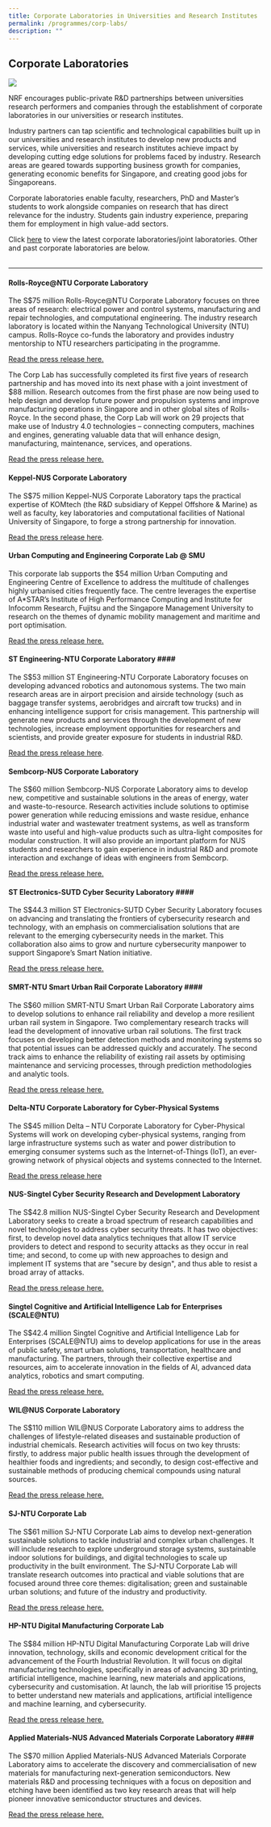 ```yaml
---
title: Corporate Laboratories in Universities and Research Institutes
permalink: /programmes/corp-labs/
description: ""
---
```

## Corporate Laboratories ##

![](/images/Programmes/graphene-center.jpg)

NRF encourages public-private R&amp;D partnerships between universities research performers and companies through the establishment of corporate laboratories in our universities or research institutes.  

Industry partners can tap scientific and technological capabilities built up in our universities and research institutes to develop new products and services, while universities and research institutes achieve impact by developing cutting edge solutions for problems faced by industry. Research areas are geared towards supporting business growth for companies, generating economic benefits for Singapore, and creating good jobs for Singaporeans.

Corporate laboratories enable faculty, researchers, PhD and Master’s students to work alongside companies on research that has direct relevance for the industry. Students gain industry experience, preparing them for employment in high value-add sectors.

Click [here](https://go.gov.sg/corp-labs-2023) to view the latest corporate laboratories/joint laboratories. Other and past corporate laboratories are below.
<br>
<br>

---

#### Rolls-Royce@NTU Corporate Laboratory ####

The S$75 million Rolls-Royce@NTU Corporate Laboratory focuses on three areas of research: electrical power and control systems, manufacturing and repair technologies, and computational engineering. The industry research laboratory is located within the Nanyang Technological University (NTU) campus. Rolls-Royce co-funds the laboratory and provides industry mentorship to NTU researchers participating in the programme.  
  
[Read the press release here.](https://go.gov.sg/corp-lab-scheme)  
  
The Corp Lab has successfully completed its first five years of research partnership and has moved into its next phase with a joint investment of $88 million. Research outcomes from the first phase are now being used to help design and develop future power and propulsion systems and improve manufacturing operations in Singapore and in other global sites of Rolls-Royce. In the second phase, the Corp Lab will work on 29 projects that make use of Industry 4.0 technologies – connecting computers, machines and engines, generating valuable data that will enhance design, manufacturing, maintenance, services, and operations.

[Read the press release here.](https://go.gov.sg/corp-lab-rr-ntu)

#### Keppel-NUS Corporate Laboratory ####

The S$75 million Keppel-NUS Corporate Laboratory taps the practical expertise of KOMtech (the R&amp;D subsidiary of Keppel Offshore &amp; Marine) as well as faculty, key laboratories and computational facilities of National University of Singapore, to forge a strong partnership for innovation.  
  
[Read the press release here](https://go.gov.sg/corp-lab-keppel).

#### Urban Computing and Engineering Corporate Lab @ SMU ####

This corporate lab supports the $54 million Urban Computing and Engineering Centre of Excellence to address the multitude of challenges highly urbanised cities frequently face. The centre leverages the expertise of A\*STAR’s Institute of High Performance Computing and Institute for Infocomm Research, Fujitsu and the Singapore Management University to research on the themes of dynamic mobility management and maritime and port optimisation.  
  
[Read the press release here.](https://go.gov.sg/corp-lab-sustainable-urban)  

#### ST Engineering-NTU Corporate Laboratory&nbsp;####

The S$53 million ST Engineering-NTU Corporate Laboratory focuses on developing advanced robotics and autonomous systems. The two main research areas are in airport precision and airside technology (such as baggage transfer systems, aerobridges and aircraft tow trucks) and in enhancing intelligence support for crisis management. This partnership will generate new products and services through the development of new technologies, increase employment opportunities for researchers and scientists, and provide greater exposure for students in industrial R&amp;D.  
  
[Read the press release here](https://go.gov.sg/corp-lab-steng-ntu).

#### Sembcorp-NUS Corporate Laboratory ####

The S$60 million Sembcorp-NUS Corporate Laboratory aims to develop new, competitive and sustainable solutions in the areas of energy, water and waste-to-resource. Research activities include solutions to optimise power generation while reducing emissions and waste residue, enhance industrial water and wastewater treatment systems, as well as transform waste into useful and high-value products such as ultra-light composites for modular construction. It will also provide an important platform for NUS students and researchers to gain experience in industrial R&amp;D and promote interaction and exchange of ideas with engineers from Sembcorp.  
  
[Read the press release here.](https://go.gov.sg/corp-lab-sembcorp-nus)

#### ST Electronics-SUTD Cyber Security Laboratory&nbsp;####

The S$44.3 million ST Electronics-SUTD Cyber Security Laboratory focuses on advancing and translating the frontiers of cybersecurity research and technology, with an emphasis on commercialisation solutions that are relevant to the emerging cybersecurity needs in the market. This collaboration also aims to grow and nurture cybersecurity manpower to support Singapore’s Smart Nation initiative.  
  
[Read the press release here.](https://go.gov.sg/corp-lab-steng-sutd)

#### SMRT-NTU Smart Urban Rail Corporate Laboratory&nbsp;####

The S$60 million SMRT-NTU Smart Urban Rail Corporate Laboratory aims to develop solutions to enhance rail reliability and develop a more resilient urban rail system in Singapore. Two complementary research tracks will lead the development of innovative urban rail solutions. The first track focuses on developing better detection methods and monitoring systems so that potential issues can be addressed quickly and accurately. The second track aims to enhance the reliability of existing rail assets by optimising maintenance and servicing processes, through prediction methodologies and analytic tools.  
  
[Read the press release here.](https://go.gov.sg/corp-lab-smrt-ntu)

#### Delta-NTU Corporate Laboratory for Cyber-Physical Systems ####

The S$45 million Delta – NTU Corporate Laboratory for Cyber-Physical Systems will work on developing cyber-physical systems, ranging from large infrastructure systems such as water and power distribution to emerging consumer systems such as the Internet-of-Things (IoT), an ever-growing network of physical objects and systems connected to the Internet.  
  
[Read the press release here](https://go.gov.sg/corp-lab-delta-ntu)  

#### NUS-Singtel Cyber Security Research and Development Laboratory ####

The S$42.8 million NUS-Singtel Cyber Security Research and Development Laboratory seeks to create a broad spectrum of research capabilities and novel technologies to address cyber security threats. It has two objectives: first, to develop novel data analytics techniques that allow IT service providers to detect and respond to security attacks as they occur in real time; and second, to come up with new approaches to design and implement IT systems that are "secure by design", and thus able to resist a broad array of attacks.  

[Read the press release here.](https://go.gov.sg/corp-lab-singtel-nus)

#### Singtel Cognitive and Artificial Intelligence Lab for Enterprises (SCALE@NTU) ####

The S$42.4 million Singtel Cognitive and Artificial Intelligence Lab for Enterprises (SCALE@NTU) aims to develop applications for use in the areas of public safety, smart urban solutions, transportation, healthcare and manufacturing. The partners, through their collective expertise and resources, aim to accelerate innovation in the fields of AI, advanced data analytics, robotics and smart computing.

[Read the press release here.](https://go.gov.sg/corp-lab-ntu-astar-singtel)  
  
#### WIL@NUS Corporate Laboratory ####

The S$110 million WIL@NUS Corporate Laboratory aims to address the challenges of lifestyle-related diseases and sustainable production of industrial chemicals. Research activities will focus on two key thrusts: firstly, to address major public health issues through the development of healthier foods and ingredients; and secondly, to design cost-effective and sustainable methods of producing chemical compounds using natural sources.&nbsp;

[Read the press release here.](https://go.gov.sg/corp-lab-wilma-nus)  
  
#### SJ-NTU Corporate Lab ####

The S$61 million SJ-NTU Corporate Lab aims to develop next-generation sustainable solutions to tackle industrial and complex urban challenges. It will include research to explore underground storage systems, sustainable indoor solutions for buildings, and digital technologies to scale up productivity in the built environment. The SJ-NTU Corporate Lab will translate research outcomes into practical and viable solutions that are focused around three core themes: digitalisation; green and sustainable urban solutions; and future of the industry and productivity.

[Read the press release here.](https://go.gov.sg/corp-lab-surbana-ntu)  
  
#### HP-NTU Digital Manufacturing Corporate Lab ####

The S$84 million HP-NTU Digital Manufacturing Corporate Lab will drive innovation, technology, skills and economic development critical for the advancement of the Fourth Industrial Revolution. It will focus on digital manufacturing technologies, specifically in areas of advancing 3D printing, artificial intelligence, machine learning, new materials and applications, cybersecurity and customisation. At launch, the lab will prioritise 15 projects to better understand new materials and applications, artificial intelligence and machine learning, and cybersecurity.  
  
[Read the press release here.](https://go.gov.sg/corp-lab-hp-ntu)

#### Applied Materials-NUS Advanced Materials Corporate Laboratory&nbsp;####

The S$70 million Applied Materials-NUS Advanced Materials Corporate Laboratory aims to accelerate the discovery and commercialisation of new materials for manufacturing next-generation semiconductors. New materials R&amp;D and processing techniques with a focus on deposition and etching have been identified as two key research areas that will help pioneer innovative semiconductor structures and devices.  
  
[Read the press release here.](https://go.gov.sg/corp-lab-nus-applied-mats)